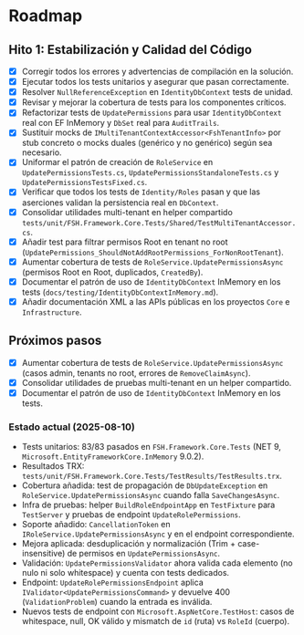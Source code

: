 # Roadmap

## Hito 1: Estabilización y Calidad del Código

- [x] Corregir todos los errores y advertencias de compilación en la solución.
- [x] Ejecutar todos los tests unitarios y asegurar que pasan correctamente.
- [x] Resolver `NullReferenceException` en `IdentityDbContext` tests de unidad.
- [x] Revisar y mejorar la cobertura de tests para los componentes críticos.
- [x] Refactorizar tests de `UpdatePermissions` para usar `IdentityDbContext` real con EF InMemory y `DbSet` real para `AuditTrails`.
- [x] Sustituir mocks de `IMultiTenantContextAccessor<FshTenantInfo>` por stub concreto o mocks duales (genérico y no genérico) según sea necesario.
- [x] Uniformar el patrón de creación de `RoleService` en `UpdatePermissionsTests.cs`, `UpdatePermissionsStandaloneTests.cs` y `UpdatePermissionsTestsFixed.cs`.
- [x] Verificar que todos los tests de `Identity/Roles` pasan y que las aserciones validan la persistencia real en `DbContext`.
- [x] Consolidar utilidades multi-tenant en helper compartido `tests/unit/FSH.Framework.Core.Tests/Shared/TestMultiTenantAccessor.cs`.
- [x] Añadir test para filtrar permisos Root en tenant no root (`UpdatePermissions_ShouldNotAddRootPermissions_ForNonRootTenant`).
- [x] Aumentar cobertura de tests de `RoleService.UpdatePermissionsAsync` (permisos Root en Root, duplicados, `CreatedBy`).
- [x] Documentar el patrón de uso de `IdentityDbContext` InMemory en los tests (`docs/testing/IdentityDbContextInMemory.md`).
- [x] Añadir documentación XML a las APIs públicas en los proyectos `Core` e `Infrastructure`.

## Próximos pasos

- [x] Aumentar cobertura de tests de `RoleService.UpdatePermissionsAsync` (casos admin, tenants no root, errores de `RemoveClaimAsync`).
- [x] Consolidar utilidades de pruebas multi-tenant en un helper compartido.
- [x] Documentar el patrón de uso de `IdentityDbContext` InMemory en los tests.

### Estado actual (2025-08-10)
- Tests unitarios: 83/83 pasados en `FSH.Framework.Core.Tests` (NET 9, `Microsoft.EntityFrameworkCore.InMemory` 9.0.2).
- Resultados TRX: `tests/unit/FSH.Framework.Core.Tests/TestResults/TestResults.trx`.
- Cobertura añadida: test de propagación de `DbUpdateException` en `RoleService.UpdatePermissionsAsync` cuando falla `SaveChangesAsync`.
- Infra de pruebas: helper `BuildRoleEndpointApp` en `TestFixture` para `TestServer` y pruebas de endpoint `UpdateRolePermissions`.
- Soporte añadido: `CancellationToken` en `IRoleService.UpdatePermissionsAsync` y en el endpoint correspondiente.
- Mejora aplicada: desduplicación y normalización (Trim + case-insensitive) de permisos en `UpdatePermissionsAsync`.
- Validación: `UpdatePermissionsValidator` ahora valida cada elemento (no nulo ni solo whitespace) y cuenta con tests dedicados.
- Endpoint: `UpdateRolePermissionsEndpoint` aplica `IValidator<UpdatePermissionsCommand>` y devuelve 400 (`ValidationProblem`) cuando la entrada es inválida.
- Nuevos tests de endpoint con `Microsoft.AspNetCore.TestHost`: casos de whitespace, null, OK válido y mismatch de `id` (ruta) vs `RoleId` (cuerpo).
